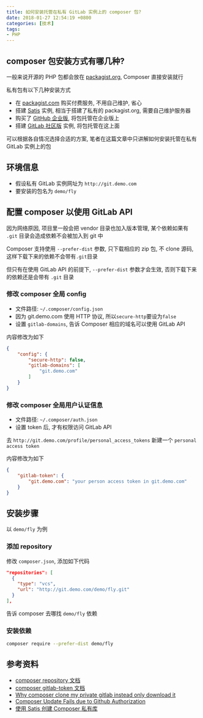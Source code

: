 ```yaml
---
title: 如何安装托管在私有 GitLab 实例上的 composer 包?
date: 2018-01-27 12:54:19 +0800
categories: [技术]
tags:
- PHP
---
```

## composer 包安装方式有哪几种?
一般来说开源的 PHP 包都会放在 [packagist.org](https://packagist.org/), Composer 直接安装就行

私有包有以下几种安装方式
- 在 [packagist.com](https://packagist.com/) 购买付费服务, 不用自己维护, 省心
- 搭建 [Satis](https://github.com/composer/satis) 实例, 相当于搭建了私有的 packagist.org, 需要自己维护服务器
- 购买了 [GitHub 企业版](https://enterprise.github.com/), 将包托管在企业版上
- 搭建 [GitLab 社区版](https://about.gitlab.com/) 实例, 将包托管在这上面

可以根据各自情况选择合适的方案, 笔者在这篇文章中只讲解如何安装托管在私有 GitLab 实例上的包

## 环境信息
- 假设私有 GitLab 实例网址为 `http://git.demo.com`
- 要安装的包名为 `demo/fly`

## 配置 composer 以使用 GitLab API
因为网络原因, 项目里一般会把 vendor 目录也加入版本管理, 某个依赖如果有 `.git` 目录会造成依赖不会被加入到 git 中

Composer 支持使用 `--prefer-dist` 参数, 只下载相应的 zip 包, 不 clone 源码, 这样下载下来的依赖不会带有`.git`目录

但只有在使用 GitLab API 的前提下, `--prefer-dist` 参数才会生效, 否则下载下来的依赖还是会带有 `.git` 目录

### 修改 composer 全局 config
- 文件路径: `~/.composer/config.json`
- 因为 git.demo.com 使用 HTTP 协议, 所以`secure-http`要设为`false`
- 设置 `gitlab-domains`, 告诉 Composer 相应的域名可以使用 GitLab API

内容修改为如下
```json
{
    "config": {
        "secure-http": false,
        "gitlab-domains": [
            "git.demo.com"
        ]
    }
}
```

### 修改 composer 全局用户认证信息
- 文件路径: `~/.composer/auth.json`
- 设置 token 后, 才有权限访问 GitLab API

去 `http://git.demo.com/profile/personal_access_tokens` 新建一个 `personal access token`

内容修改为如下
```json
{
    "gitlab-token": {
        "git.demo.com": "your person access token in git.demo.com"
    }
}
```

## 安装步骤
以 `demo/fly` 为例

### 添加 repository
修改 `composer.json`, 添加如下代码
```json
"repositories": [
  {
    "type": "vcs",
    "url": "http://git.demo.com/demo/fly.git"
  }
],
```

告诉 composer 去哪找 `demo/fly` 依赖

### 安装依赖
```bash
composer require --prefer-dist demo/fly
```


## 参考资料
- [composer repository 文档](https://getcomposer.org/doc/05-repositories.md)
- [composer gitlab-token 文档](https://getcomposer.org/doc/06-config.md#gitlab-token)
- [Why composer clone my private gitlab instead only download it](https://github.com/composer/composer/issues/6016#issuecomment-270001655)
- [Composer Update Fails due to Github Authorization](https://github.com/composer/composer/issues/3542#issuecomment-113846131)
- [使用 Satis 创建 Composer 私有库](https://www.greatcl.com/2016/09/03/create-private-composer-repo-with-satis/)
